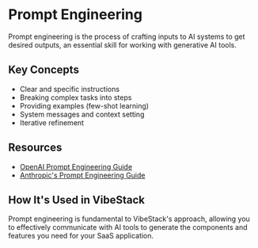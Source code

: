 # Prompt Engineering

Prompt engineering is the process of crafting inputs to AI systems to get desired outputs, an essential skill for working with generative AI tools.

## Key Concepts

- Clear and specific instructions
- Breaking complex tasks into steps
- Providing examples (few-shot learning)
- System messages and context setting
- Iterative refinement

## Resources

- [OpenAI Prompt Engineering Guide](https://platform.openai.com/docs/guides/prompt-engineering)
- [Anthropic's Prompt Engineering Guide](https://docs.anthropic.com/claude/docs/introduction-to-prompt-design)

## How It's Used in VibeStack

Prompt engineering is fundamental to VibeStack's approach, allowing you to effectively communicate with AI tools to generate the components and features you need for your SaaS application.

